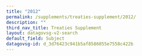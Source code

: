 ```yaml
---
title: "2012"
permalink: /supplements/treaties-supplement/2012/
description: ""
third_nav_title: Treaties Supplement
layout: datagovsg-v2-search
default_field: Subject
datagovsg-id: d_3d76423c941b5af8586055e7558c422b
---
```


